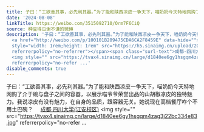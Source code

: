 ```yaml
---
title: 子曰：“工欲善其事，必先利其器。”为了能和陕西凉皮一争天下，喵奶奶今天特地网购了介于碗与盘子之间的容器，以展示喵爷爷荣誉出品的山胡椒凉皮的独特魅力。我...
date: '2024-08-08'
linkTitle: https://weibo.com/3515092710/Orm7F6CiQ
source: 种豆得瓜谢不谦的微博
description: '子曰：“工欲善其事，必先利其器。”为了能和陕西凉皮一争天下，喵奶奶今天特地网购了介于碗与盘子之间的容器，以展示喵爷爷荣誉出品的山胡椒凉皮的独特魅力。我说凉皮有没有魅力，在自身的品质，跟容器无关。她说现在高档餐厅咋个不用土巴碗？
  <a href="http://weibo.com/p/100101B209475CDA6CA2F8459E" data-hide=""><span class="url-icon"><img
  style="width: 1rem;height: 1rem" src="https://h5.sinaimg.cn/upload/2015/09/25/3/timeline_card_small_location_default.png"
  referrerpolicy="no-referrer"></span><span class="surl-text">成都·四川大学(江安校区)</span></a>
  <img style="" src="https://tvax4.sinaimg.cn/large/d1840ee6gy1hsgqm4zag3j22bc334e83.jpg"
  referrerpolicy="no-refer ...'
disable_comments: true
---
```

子曰：“工欲善其事，必先利其器。”为了能和陕西凉皮一争天下，喵奶奶今天特地网购了介于碗与盘子之间的容器，以展示喵爷爷荣誉出品的山胡椒凉皮的独特魅力。我说凉皮有没有魅力，在自身的品质，跟容器无关。她说现在高档餐厅咋个不用土巴碗？ <a href="http://weibo.com/p/100101B209475CDA6CA2F8459E" data-hide=""><span class="url-icon"><img style="width: 1rem;height: 1rem" src="https://h5.sinaimg.cn/upload/2015/09/25/3/timeline_card_small_location_default.png" referrerpolicy="no-referrer"></span><span class="surl-text">成都·四川大学(江安校区)</span></a> <img style="" src="https://tvax4.sinaimg.cn/large/d1840ee6gy1hsgqm4zag3j22bc334e83.jpg" referrerpolicy="no-refer ...